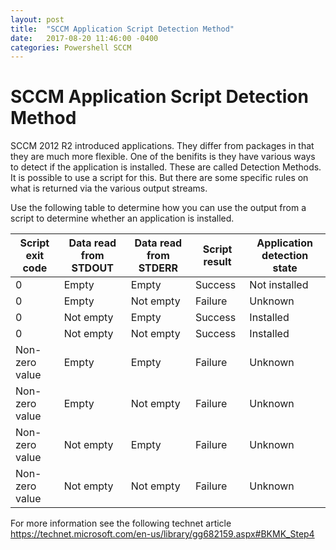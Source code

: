 ```yaml
---
layout: post
title:  "SCCM Application Script Detection Method"
date:   2017-08-20 11:46:00 -0400
categories: Powershell SCCM
---
```

# SCCM Application Script Detection Method #

SCCM 2012 R2 introduced applications.  They differ from packages in that they are much more flexible.  One of the benifits is they have various ways to detect if the application is installed.  These are called Detection Methods.  It is possible to use a script for this.  But there are some specific rules on what is returned via the various output streams. 

Use the following table to determine how you can use the output from a script to determine whether an application is installed.

Script exit code | Data read from STDOUT | Data read from STDERR | Script result | Application detection state
 --- | --- | --- | --- | -----
0 | Empty | Empty | Success | Not installed
0 | Empty | Not empty | Failure | Unknown
0 | Not empty | Empty | Success | Installed
0 | Not empty | Not empty | Success | Installed
Non-zero value | Empty | Empty | Failure | Unknown 
Non-zero value | Empty | Not empty | Failure | Unknown
Non-zero value | Not empty | Empty | Failure | Unknown
Non-zero value | Not empty | Not empty | Failure | Unknown
 
 
 For more information see the following technet article
 https://technet.microsoft.com/en-us/library/gg682159.aspx#BKMK_Step4
 
 
